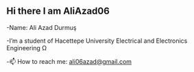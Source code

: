 ## Hi there I am AliAzad06
-Name: Ali Azad Durmuş

-I’m a student of Hacettepe University Electrical and Electronics Engineering Ω

-📫 How to reach me: ali06azad@gmail.com

